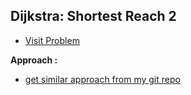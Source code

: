 ## Dijkstra: Shortest Reach 2

-   [Visit Problem](https://www.hackerrank.com/challenges/dijkstrashortreach/problem)

**Approach :**<br/>

-   [get similar approach from my git repo](https://github.com/AlaminPu1007/GeekForGeeks-Problem-Solution/blob/main/Implementing%20Dijkstra%20Algorithm/Using%20Set/Readme.md)
